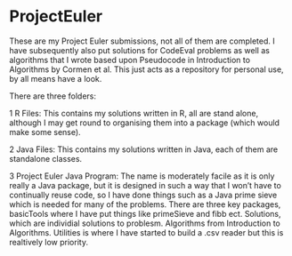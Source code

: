 # ProjectEuler

These are my Project Euler submissions, not all of them are completed. I have subsequently also put solutions for CodeEval problems as well as algorithms that I wrote based upon Pseudocode in Introduction to Algorithms by Cormen et al. This just acts as a repository for personal use, by all means have a look.

There are three folders:

1 R Files:
This contains my solutions written in R, all are stand alone, although I may get round to organising them into a package (which would make some sense).

2 Java Files:
This contains my solutions written in Java, each of them are standalone classes.

3 Project Euler Java Program:
The name is moderately facile as it is only really a Java package, but it is designed in such a way that I won’t have to continually reuse code, so I have done things such as a Java prime sieve which is needed for many of the problems. There are three key packages, basicTools where I have put things like primeSieve and fibb ect. Solutions, which are individial solutions to problesm. Algorithms from Introduction to Algorithms. Utilities is where I have started to build a .csv reader but this is realtively low priority.
